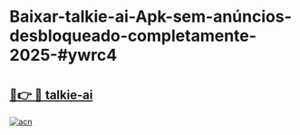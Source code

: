 # Baixar-talkie-ai-Apk-sem-anúncios-desbloqueado-completamente-2025-#ywrc4

# <h2><a href="https://ainizakaria.my?title=talkie-ai&ref=24M">🔗👉 🔴 talkie-ai</a></h2>

[![acn](https://github.com/user-attachments/assets/0f9c940e-d8b0-45ae-aac7-cd30a18b3e1c)](https://ainizakaria.my?title=talkie-ai&ref=24M)

